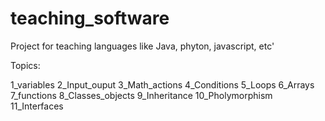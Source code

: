 # teaching_software
Project for teaching languages like Java, phyton, javascript, etc'


Topics:

1_variables
2_Input_ouput
3_Math_actions
4_Conditions
5_Loops
6_Arrays
7_functions
8_Classes_objects
9_Inheritance
10_Pholymorphism
11_Interfaces
